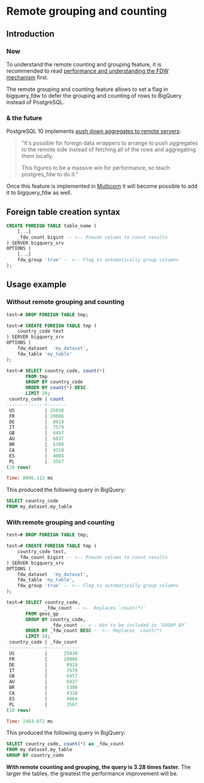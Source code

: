 # Remote grouping and counting

## Introduction

### Now

To understand the remote counting and grouping feature, it is recommended to read [performance and understanding the FDW mechanism](performance_and_mechanism.md) first.

The remote grouping and counting feature allows to set a flag in bigquery_fdw to defer the grouping and counting of rows to BigQuery instead of PostgreSQL.

### & the future

PostgreSQL 10 implements [push down aggregates to remote servers](https://www.depesz.com/2016/10/25/waiting-for-postgresql-10-postgres_fdw-push-down-aggregates-to-remote-servers/):

> "it's possible for foreign data wrappers to arrange to push aggregates to the remote side instead of fetching all of the rows and aggregating them locally.
> 
> This figures to be a massive win for performance, so teach postgres_fdw to do it."

Once this feature is implemented in [Multicorn](https://github.com/Kozea/Multicorn) it will become possible to add it to bigquery_fdw as well.

## Foreign table creation syntax

```sql
CREATE FOREIGN TABLE table_name (
    [...]
    _fdw_count bigint -- <-- Pseudo column to count results
) SERVER bigquery_srv
OPTIONS (
    [...]
    fdw_group 'true' -- <-- Flag to automatically group columns
);
```

## Usage example

### Without remote grouping and counting

```sql
test=# DROP FOREIGN TABLE tmp;

test=# CREATE FOREIGN TABLE tmp (
    country_code text
) SERVER bigquery_srv
OPTIONS (
    fdw_dataset  'my_dataset',
    fdw_table 'my_table'
);

test=# SELECT country_code, count(*)
       FROM tmp
       GROUP BY country_code
       ORDER BY count(*) DESC
       LIMIT 10;
 country_code | count 
--------------+-------
 US           | 25930
 FR           | 20006
 DE           |  8919
 IT           |  7579
 GB           |  6457
 AU           |  6037
 BR           |  5300
 CA           |  4310
 ES           |  4004
 PL           |  3567
(10 rows)

Time: 8096.112 ms
```

This produced the following query in BigQuery:

```sql
SELECT country_code
FROM my_dataset.my_table
```

### With remote grouping and counting

```sql
test=# DROP FOREIGN TABLE tmp;

test=# CREATE FOREIGN TABLE tmp (
    country_code text,
    _fdw_count bigint -- <-- Pseudo column to count results
) SERVER bigquery_srv
OPTIONS (
    fdw_dataset  'my_dataset',
    fdw_table 'my_table',
    fdw_group 'true' -- <-- Flag to automatically group columns
);

test=# SELECT country_code, 
              _fdw_count -- <-- Replaces `count(*)`
       FROM geos_gp
       GROUP BY country_code, 
                _fdw_count -- <-- Has to be included in `GROUP BY`
       ORDER BY _fdw_count DESC -- <-- Replaces `count(*)
       LIMIT 10;
 country_code | _fdw_count 
--------------+------------
 US           |      25930
 FR           |      20006
 DE           |       8919
 IT           |       7579
 GB           |       6457
 AU           |       6037
 BR           |       5300
 CA           |       4310
 ES           |       4004
 PL           |       3567
(10 rows)

Time: 2464.072 ms
```

This produced the following query in BigQuery:

```sql
SELECT country_code, count(*) as _fdw_count
FROM my_dataset.my_table
GROUP BY country_code
```

**With remote counting and grouping, the query is 3.28 times faster.** The larger the tables, the greatest the performance improvement will be.
